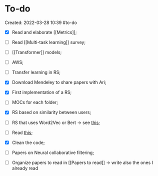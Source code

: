 # To-do
Created: 2022-03-28 10:39
#to-do

- [x] Read and elaborate [[Metrics]]; 
- [ ] Read [[Multi-task learning]] survey;
- [ ] [[Transformer]] models;
- [ ] AWS;
- [ ] Transfer learning in RS;
- [x] Download Mendeley to share papers with Ari;
- [x] First implementation of a RS;
- [ ] MOCs for each folder;

- [x] RS based on similarity between users;
- [ ] RS that uses Word2Vec or Bert -> see [this](https://www.kdnuggets.com/2020/08/content-based-recommendation-system-word-embeddings.html);
- [ ] Read [this](https://ieeexplore.ieee.org/stamp/stamp.jsp?arnumber=9354169);
- [x] Clean the code;
- [ ] Papers on Neural collaborative filtering;
- [ ] Organize papers to read in [[Papers to read]] -> write also the ones I already read

